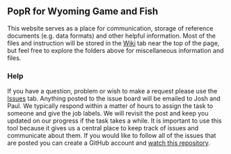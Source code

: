 ## PopR for Wyoming Game and Fish

This website serves as a place for communication, storage of reference documents (e.g. data formats) and other helpful information.  Most of the files and instruction will be stored in the [Wiki](https://github.com/Huh/PopR_WGFD/wiki) tab near the top of the page, but feel free to explore the folders above for miscellaneous information and files.

### Help

If you have a question, problem or wish to make a request please use the [Issues](https://github.com/Huh/PopR_WGFD/issues) tab.  Anything posted to the issue board will be emailed to Josh and Paul.  We typically respond within a matter of hours to assign the task to someone and give the job labels.  We will revisit the post and keep you updated on our progress if the task takes a while.  It is important to use this tool because it gives us a central place to keep track of issues and communicate about them.  If you would like to follow all of the issues that are posted you can create a GitHub account and [watch this repository](https://help.github.com/articles/watching-and-unwatching-repositories/).

